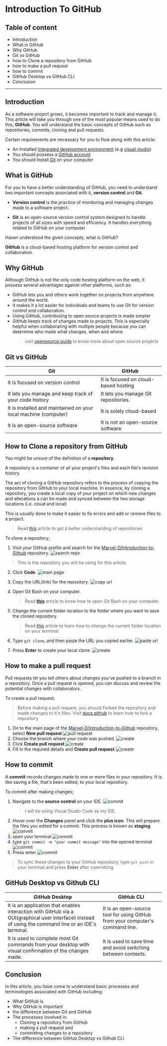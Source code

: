 # Introduction To GitHub

## Table of content

- Introduction
- What is GitHub
- Why GitHub
- Git vs GitHub
- how to Clone a repository from GitHub
- how to make a pull request
- how to commit
- GitHub Desktop vs GitHub CLI
- Conclusion

---

## Introduction

As a software project grows, it becomes important to track and manage it.
This article will take you through one of the most popular means used to do this, **GitHub**. You will understand the basic concepts of GitHub such as repositories, commits, cloning and pull requests.

Certain requirements are necessary for you to flow along with this article:

- An Installed [Integrated development environment](https://en.wikipedia.org/wiki/Integrated_development_environment) (e.g [visual studio](https://code.visualstudio.com/download))
- You should possess a [GitHub account](http://github.com/)
- You should Install [Git](https://git-scm.com/) on your computer

## What is GitHub

For you to have a better understanding of GitHub, you need to understand two important concepts associated with it, **version control** and **Git**.

- **Version control** is the practice of monitoring and managing changes made to a software project.

- **Git** is an open-source version control system designed to handle projects of all sizes with speed and efficiency. It handles everything related to GitHub on your computer.

Haven understood the given concepts, what is GitHub?

**GitHub** is a cloud-based hosting platform for version control and collaboration.

## Why GitHub

Although GitHub is not the only code hosting platform on the web, it possess several advantages against other platforms, such as:

- GitHub lets you and others work together on projects from anywhere around the world.
- It makes it a lot easier for individuals and teams to use Git for version control and collaboration.
- Using GitHub, contributing to open source projects is made simpler
- GitHub keeps track of changes made to projects. This is especially helpful when collaborating with multiple people because you can determine who made what changes, when and where.
  > visit [opensource.guide](https://opensource.guide/starting-a-project/#:~:text=When%20a%20project%20is%20open,through%20an%20open%20source%20license.) to know more about open source projects

## Git vs GitHub

| Git                                                             | GitHub                               |
| --------------------------------------------------------------- | ------------------------------------ |
| It is focused on version control                                | It is focused on cloud-based hosting |
| It lets you manage and keep track of your code history          | It lets you manage Git repositories. |
| It is installed and maintained on your local machine (computer) | It is solely cloud-based             |
| It is an open-source software                                   | It is not an open-source software    |

## How to Clone a repository from GitHub

You might be unsure of the definition of a **repository**.

A repository is a container of all your project's files and each file's revision history.

The act of cloning a GitHub repository refers to the process of copying the repository from GitHub to your local machine. In essence, by cloning a repository, you create a local copy of your project on which new changes and alterations a can be made and synced between the two storage locations (i.e. cloud and local)

This is usually done to make it easier to fix errors and add or remove files to a project.

> Read [this](https://www.geeksforgeeks.org/what-is-a-git-repository/) article to get a better understanding of repositories

To clone a repository;

1. Visit your GitHub profile and search for
   the [Marvel-D/Introduction-to-Github](https://github.com/Marvel-D/Introduction-to-Github) repository.
   ![search repo](img/img0.jpg)

> This is the repository you will be using for this article.

2. Click **Code**.
   ![main page](img/img1_1.png)

3. Copy the URL(link) for the repository.
   ![copy url](img/img2_1.png)

4. Open Git Bash on your computer.

   > Read [**this**](https://www.codecademy.com/article/command-line-setup) article to know how to open Git Bash on your computer.

5. Change the current folder location to the folder where you want to save the cloned repository.

   > Read [this](https://www.git-tower.com/learn/git/ebook/en/command-line/appendix/command-line-101#:~:text=To%20change%20this%20current%20working,%24%20cd%20..) article to learn how to change the current folder location on your terminal.

6. Type `git clone`, and then paste the URL you copied earlier.
   ![paste url](img/img3_1.jpg)

7. Press **Enter** to create your local clone. ![create](img/img4.jpg)

## How to make a pull request

Pull requests let you tell others about changes you've pushed to a branch in a repository. Once a pull request is opened, you can discuss and review the potential changes with collaborators.

To create a pull request;

> Before making a pull request, you should Forked the repository and made changes to it's files. Visit [docs.github](https://docs.github.com/en/get-started/quickstart/fork-a-repo) to learn how to fork a repository

1. On to the main page of the [Marvel-D/Introduction-to-Github](https://github.com/Marvel-D/Introduction-to-Github) repository, select **New pull request**
   ![pull request](img/img5_1.png)
2. Choose the branch where your code was pushed.
   ![create](img/img6_1.png)
3. Click **Create pull request**
   ![create](img/img6_2.png)
4. Fill in the required details and **Create pull request** ![create](img/img7.jpg)

## How to commit

A **commit** records changes made to one or more files in your repository. It is like saving a file, that's been edited, to your local repository.

To commit after making changes;

1. Navigate to the **source control** on your IDE.
   ![commit](img/img8.jpg)
   > I will be using Visual Studio Code as my IDE.
2. Hover over the **Changes** panel and click the **plus icon**. This will prepare the files you edited for a commit. This process is known as **staging**.
   ![commit](img/img8_2.jpg)
3. open your terminal
   ![commit](img/img8_3.png)
4. type `git commit -m "your commit message"` into the opened terminal
   ![commit](img/img9_1.jpg)
5. Press enter
   ![commit](img/img9.jpg)

> To sync these changes to your GitHub repository, type `git push` in your terminal and press **Enter** after committing

## GitHub Desktop vs Github CLI

| GitHub Desktop                                                                                                                                        | GitHub CLI                                                                    |
| ----------------------------------------------------------------------------------------------------------------------------------------------------- | ----------------------------------------------------------------------------- |
| It is an application that enables interaction with GitHub via a GUI(graphical user interface) instead of using the command line or an IDE's terminal. | It is an open-source tool for using GitHub from your computer's command line. |
| It is used to complete most Git commands from your desktop with visual confirmation of the changes made.                                              | It is used to save time and avoid switching between contexts.                 |

## Conclusion

In this article, you have come to understand basic processes and terminologies associated with GitHub including:

- What GitHub is
- Why GitHub is important
- the difference between Git and GitHub
- The processes involved in:
  - Cloning a repository from GitHub
  - making a pull request and
  - committing changes to a repository
- The difference between GitHub Desktop vs Github CLI
